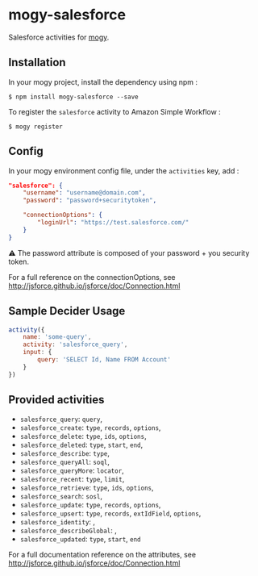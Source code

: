 # mogy-salesforce

Salesforce activities for [mogy](https://github.com/neyric/mogy).

## Installation

In your mogy project, install the dependency using npm :

    $ npm install mogy-salesforce --save

To register the `salesforce` activity to Amazon Simple Workflow :

    $ mogy register

## Config

In your mogy environment config file, under the `activities` key, add :

````json
"salesforce": {
    "username": "username@domain.com",
    "password": "password+securitytoken",

    "connectionOptions": {
        "loginUrl": "https://test.salesforce.com/"
    }
}
````

:warning: The password attribute is composed of your password + you security token.

For a full reference on the connectionOptions, see <http://jsforce.github.io/jsforce/doc/Connection.html>

## Sample Decider Usage

````javascript
activity({
    name: 'some-query',
    activity: 'salesforce_query',
    input: {
        query: 'SELECT Id, Name FROM Account'
    }
})
````

## Provided activities

* `salesforce_query`: `query`,
* `salesforce_create`: `type`, `records`, `options`,
* `salesforce_delete`: `type`, `ids`, `options`,
* `salesforce_deleted`: `type`, `start`, `end`,
* `salesforce_describe`: `type`,
* `salesforce_queryAll`: `soql`,
* `salesforce_queryMore`: `locator`,
* `salesforce_recent`: `type`, `limit`,
* `salesforce_retrieve`: `type`, `ids`, `options`,
* `salesforce_search`: `sosl`,
* `salesforce_update`: `type`, `records`, `options`,
* `salesforce_upsert`: `type`, `records`, `extIdField`, `options`,
* `salesforce_identity`: ,
* `salesforce_describeGlobal`: ,
* `salesforce_updated`: `type`, `start`, `end`

For a full documentation reference on the attributes, see <http://jsforce.github.io/jsforce/doc/Connection.html>
